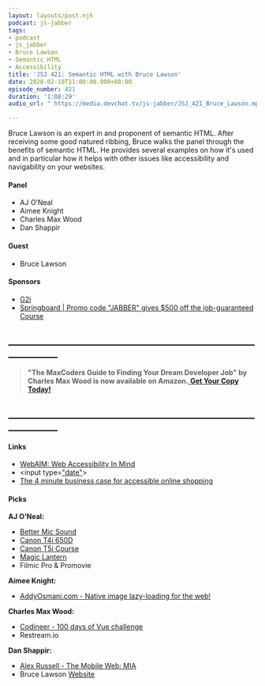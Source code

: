 ```yaml
---
layout: layouts/post.njk
podcast: js-jabber
tags:
- podcast
- js_jabber
- Bruce Lawson
- Semantic HTML
- Accessibility
title: 'JSJ 421: Semantic HTML with Bruce Lawson'
date: 2020-02-18T11:00:00.000+00:00
episode_number: 421
duration: '1:08:29'
audio_url: " https://media.devchat.tv/js-jabber/JSJ_421_Bruce_Lawson.mp3"

---
```

Bruce Lawson is an expert in and proponent of semantic HTML. After receiving some good natured ribbing, Bruce walks the panel through the benefits of semantic HTML. He provides several examples on how it's used and in particular how it helps with other issues like accessibility and navigability on your websites.

#### **Panel**

* AJ O’Neal
* Aimee Knight
* Charles Max Wood
* Dan Shappir

#### **Guest**

* Bruce Lawson

#### **Sponsors**

* [G2i](https://www.g2i.co/?utm_source=Javascript_Jabber&utm_medium=Podcast&utm_campaign=DevChat)
* [Springboard | ](https://www.springboard.com/workshops/software-engineering-career-track/?utm_source=devchat&utm_medium=podcast&utm_campaign=javascriptjabber)[Promo code "JABBER" gives $500 off the job-guaranteed](https://www.springboard.com/workshops/software-engineering-career-track/?utm_source=devchat&utm_medium=podcast&utm_campaign=reactroundup)[ Course](https://www.springboard.com/workshops/software-engineering-career-track/?utm_source=devchat&utm_medium=podcast&utm_campaign=javascriptjabber)

## **____________________________________________________________**

> **"The MaxCoders Guide to Finding Your Dream Developer Job" by Charles Max Wood is now available on Amazon.**[ **Get Your Copy Today!**](https://www.amazon.com/gp/product/B081MBL5C9/ref=as_li_ss_tl?ie=UTF8&linkCode=sl1&tag=devchattv-20&linkId=9d61363241636e2546ef46abba198746&language=en_US)

## **____________________________________________________________**

#### **Links**

* [WebAIM: Web Accessibility In Mind](https://webaim.org/)
* <input type=["date"](https://developer.mozilla.org/en-US/docs/Web/HTML/Element/input/date)>
* [The 4 minute business case for accessible online shopping](https://www.brucelawson.co.uk/2019/the-business-case-for-accessible-online-shopping/)

#### **Picks**

**AJ O’Neal:**

* [Better Mic Sound]()
* [Canon T4i 650D](http://bit.ly/CanonT4i650D "Canon T4i 650D")
* [Canon T5i Course](http://www.learningvideo.com/store/t5i_sales.php "Canon T5i Course")
* [Magic Lantern](https://magiclantern.fm/ " Magic Lantern")
* Filmic Pro & Promovie

**Aimee Knight:**

* [AddyOsmani.com - Native image lazy-loading for the web!](https://addyosmani.com/blog/lazy-loading/)

**Charles Max Wood:**

* [Codineer - 100 days of Vue challenge](https://www.youtube.com/watch?v=xHVHtPD63UY&list=PLJesql-aSfX4S0bC3BaOv0Gl6yEnpYKA6)
* Restream.io

**Dan Shappir:**

* [Alex Russell - The Mobile Web: MIA](https://www.youtube.com/watch?v=wsdPeC86OH0 "Alex Russell - The Mobile Web: MIA")
* Bruce Lawson [Website](https://www.brucelawson.co.uk/)